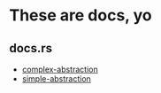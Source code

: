 # These are docs, yo

## docs.rs

- [complex-abstraction](./docs.rs/complex_abstraction)
- [simple-abstraction](./docs.rs/simple_abstraction)
